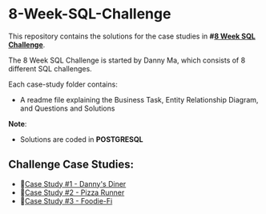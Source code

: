# 8-Week-SQL-Challenge

This repository contains the solutions for the case studies in **#[8 Week SQL Challenge](https://8weeksqlchallenge.com)**.

The 8 Week SQL Challenge is started by Danny Ma, which consists of 8 different SQL challenges.

Each case-study folder contains:
- A readme file explaining the Business Task, Entity Relationship Diagram, and Questions and Solutions

**Note**: 
- Solutions are coded in **POSTGRESQL**
  
## Challenge Case Studies:
* 🍜[Case Study #1 - Danny's Diner](https://github.com/Ereh11/8-Week-SQL-Challenge/blob/main/Case%20Study%20%231%20-%20Danny's%20Diner/README.MD)
* 🍕[Case Study #2 - Pizza Runner](https://github.com/Ereh11/8-Week-SQL-Challenge/blob/main/Case%20Study%20%232%20-%20Pizza%20Runner/README.MD)
* 🥑[Case Study #3 - Foodie-Fi](https://github.com/Ereh11/8-Week-SQL-Challenge/blob/main/Case%20Study%20%233%20-%20Foodie-Fi/README.md)
 
